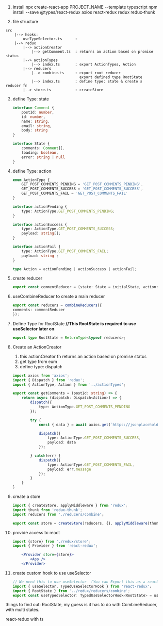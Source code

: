 1. install 
npx create-react-app PROJECT_NAME --template typescript
npm install --save @types/react-redux axios react-redux redux redux-thunk 

2. file structure
```
src
    |--> hooks: 
        useTypeSelector.ts      : 
    |--> redux 
        |--> actionCreator 
            |--> getComment.ts  : returns an action based on promise status
        |--> actionTypes
            |--> index.ts       : export ActionTypes, Action
        |--> reducers
            |--> combine.ts     : export root reducer 
                                  export defined type RootState
            |--> index.ts       : define type: state & create a reducer fn
        |--> store.ts           : createStore
```
3. define Type: state 
    ```ts
    interface Comment {
        postId: number,
        id: number,
        name: string,
        email: string,
        body: string
    }

    interface State {
        comments: Comment[],
        loading: boolean,
        error: string | null 
    }
    ```

4. define Type: action
    ```ts
    enum ActionType { 
        GET_POST_COMMENTS_PENDING = 'GET_POST_COMMENTS_PENDING',
        GET_POST_COMMENTS_SUCCESS = 'GET_POST_COMMENTS_SUCCESS',
        GET_POST_COMMENTS_FAIL = 'GET_POST_COMMENTS_FAIL'
    }

    interface actionPending {
        type: ActionType.GET_POST_COMMENTS_PENDING;
    }

    interface actionSuccess {
        type: ActionType.GET_POST_COMMENTS_SUCCESS;
        payload: string[];
    }

    interface actionFail {
        type: ActionType.GET_POST_COMMENTS_FAIL;
        payload: string ;
    }

    type Action = actionPending | actionSuccess | actionFail;
    ```

5. create reducer 
    ```ts
    export const commentReducer = (state: State = initialState, action: Action):State => {...switch...}
    ```

6. useCombineReducer to create a main reducer 
    ```ts
    export const reducers = combineReducers({
    comments: commentReducer
    });
    ```

7. Define Type for RootState
    **//This RootState is required to use useSelector later on**
    ```ts
    export type RootState = ReturnType<typeof reducers>; 
    ```

8. Create an ActionCreator 
    1. this actionCreator fn returns an action based on promise status
    2. get type from eum 
    3. define type: dispatch

    ```ts
    import axios from 'axios';
    import { Dispatch } from 'redux';
    import { ActionType, Action } from '../actionTypes';

    export const getComments = (postId: string) => {
        return async (dispatch: Dispatch<Action>) => {
            dispatch({
                type: ActionType.GET_POST_COMMENTS_PENDING
            });

            try {
                const { data } = await axios.get(`https://jsonplaceholder.typicode.com/comments?postId=${postId}`);

                dispatch({
                    type: ActionType.GET_POST_COMMENTS_SUCCESS,
                    payload: data  
                });

            } catch(err) {
                dispatch({
                    type: ActionType.GET_POST_COMMENTS_FAIL,
                    payload: err.message
                });
            }
        }
    } 
    ```

9. create a store 
    ```ts
    import { createStore, applyMiddleware } from 'redux';
    import thunk from 'redux-thunk';
    import reducers from './reducers/combine';

    export const store = createStore(reducers, {}, applyMiddleware(thunk));
    ```

10. provide access to react 
    ```jsx
    import {store} from './redux/store'; 
    import { Provider } from 'react-redux';

        <Provider store={store}>
            <App />
        </Provider>
    ```

11. create custom hook to use useSelector
    ```ts
    // We need this to use useSelector  (You can Export this as a react-hook to use separately)
    import { useSelector, TypedUseSelectorHook } from 'react-redux';
    import { RootState } from '../redux/reducers/combine';
    export const useTypedSelector: TypedUseSelectorHook<RootState> = useSelector;
    ```

things to find out: 
RootState, my guess is it has to do with CombineReducer, with multi states.

react-redux with ts 
